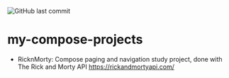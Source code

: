 ![GitHub last commit](https://img.shields.io/github/last-commit/maiow/my-compose-projects?logo=GitHub&style=plastic)
# my-compose-projects
- RicknMorty: Compose paging and navigation study project, done with The Rick and Morty API https://rickandmortyapi.com/

